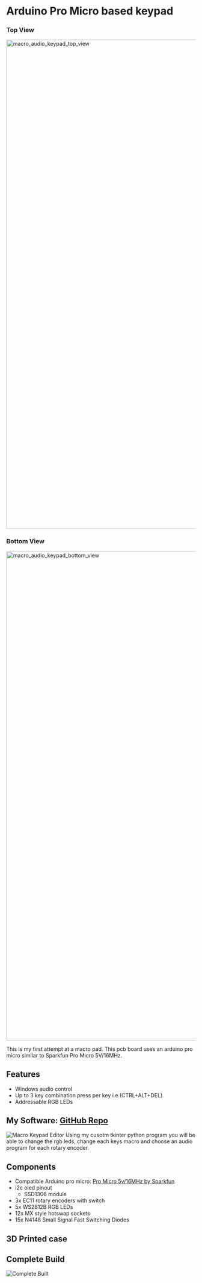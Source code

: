 # Arduino Pro Micro based keypad

### Top View
<img width="2364" height="1298" alt="macro_audio_keypad_top_view" src="https://github.com/user-attachments/assets/81131219-eaf9-489f-81bb-fe2c5943c02b" />

### Bottom View
<img width="2364" height="1298" alt="macro_audio_keypad_bottom_view" src="https://github.com/user-attachments/assets/eb944f24-c4d1-4950-9781-c8c1e1afc6b0" />

This is my first attempt at a macro pad. This pcb board uses an arduino pro micro similar to Sparkfun Pro Micro 5V/16MHz.

## Features
* Windows audio control
* Up to 3 key combination press per key i.e (CTRL+ALT+DEL)
* Addressable RGB LEDs

## My Software: [GitHub Repo](https://github.com/Bryan-98/Macro-KeyPad-Editor)
![Macro Keypad Editor](https://github.com/user-attachments/assets/ff46ae43-0811-4e45-b983-477b82e0f548)
Using my cusotm tkinter python program you will be able to change the rgb leds, change each keys macro and choose an audio program for each rotary encoder.

## Components
* Compatible Arduino pro micro: [Pro Micro 5v/16MHz by Sparkfun](https://www.sparkfun.com/pro-micro-5v-16mhz.html)
* i2c oled pinout
  - SSD1306 module
* 3x EC11 rotary encoders with switch
* 5x WS2812B RGB LEDs
* 12x MX style hotswap sockets
* 15x N4148 Small Signal Fast Switching Diodes

## 3D Printed case


## Complete Build
![Complete Built](https://github.com/user-attachments/assets/cbe81b89-c787-4e13-aebd-2a91dd3e954f)
